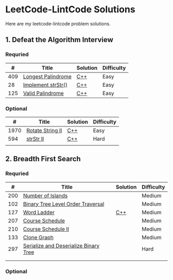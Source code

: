# LeetCode-LintCode Solutions
Here are my leetcode-lintcode problem solutions.

## 1. Defeat the Algorithm Interview    

### Requried 

| #    | Title                                                        | Solution                                    | Difficulty |
| ---- | ------------------------------------------------------------ | ------------------------------------------- | ---------- |
| 409  | [Longest Palindrome](https://leetcode.com/problems/longest-palindrome/) | [C++](./LeetCode/409.LongestPalindrome.cpp) | Easy       |
| 28   | [Implement strStr()](https://leetcode.com/problems/implement-strstr/) | [C++](./LeetCode/28.ImplementstrStr().cpp)  | Easy       |
| 125  | [Valid Palindrome](https://leetcode.com/problems/valid-palindrome/) | [C++](./LeetCode/125.ValidPalindrome.cpp)   | Easy       |



### Optional

| #    | Title                                                        | Solution                                  | Difficulty |
| ---- | ------------------------------------------------------------ | ----------------------------------------- | ---------- |
| 1970 | [Rotate String II](https://www.lintcode.com/problem/rotate-string-ii/description?_from=ladder&&fromId=1/) | [C++](./LintCode/1790.RotateStringII.cpp) | Easy       |
| 594  | [strStr II](https://www.lintcode.com/problem/strstr-ii/description) | [C++](./LintCode/594.strStrII.cpp)        | Hard       |
|      |                                                              |                                           |            |



## 2. Breadth First Search	

### Requried 

| #    | Title                                                        | Solution                             | Difficulty |
| ---- | ------------------------------------------------------------ | ------------------------------------ | ---------- |
| 200  | [Number of Islands](https://leetcode.com/problems/number-of-islands) |                                      | Medium     |
| 102  | [Binary Tree Level Order Traversal](https://leetcode.com/problems/binary-tree-level-order-traversal/) |                                      | Medium     |
| 127  | [Word Ladder](https://leetcode.com/problems/word-ladder/)    | [C++](./LeetCode/127.WordLadder.cpp) | Medium     |
| 207  | [Course Schedule](https://leetcode.com/problems/course-schedule/) |                                      | Medium     |
| 210  | [Course Schedule II](https://leetcode.com/problems/course-schedule-ii/) |                                      | Medium     |
| 133  | [Clone Graph](https://leetcode.com/problems/clone-graph/)    |                                      | Medium     |
| 297  | [Serialize and Deserialize Binary Tree](https://leetcode.com/problems/serialize-and-deserialize-binary-tree/) |                                      | Hard       |
|      |                                                              |                                      |            |
|      |                                                              |                                      |            |

### Optional




